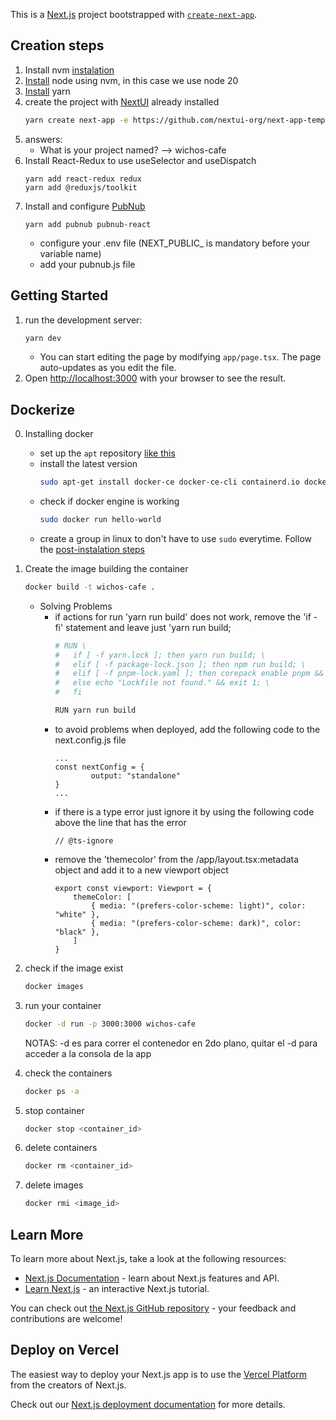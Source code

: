 This is a [Next.js](https://nextjs.org/) project bootstrapped with [`create-next-app`](https://github.com/vercel/next.js/tree/canary/packages/create-next-app).

## Creation steps
1. Install nvm [instalation](https://github.com/nvm-sh/nvm?tab=readme-ov-file#installing-and-updating)
2. [Install](https://npm.github.io/installation-setup-docs/installing/using-a-node-version-manager.html) node using nvm, in this case we use node 20
3. [Install](https://classic.yarnpkg.com/lang/en/docs/install/#windows-stable) yarn 
4. create the project with [NextUI](https://nextui.org/docs/frameworks/nextjs) already installed
    ```bash
    yarn create next-app -e https://github.com/nextui-org/next-app-template --typescript
    ```
5. answers:
    - What is your project named? --> wichos-cafe
6. Install React-Redux to use useSelector and useDispatch
    ```
    yarn add react-redux redux
    yarn add @reduxjs/toolkit

    ```
7. Install and configure [PubNub](https://www.pubnub.com/blog/how-to-build-a-next-js-real-time-chat-application/)
    ```
    yarn add pubnub pubnub-react
    ```
    - configure your .env file (NEXT_PUBLIC_ is mandatory before your variable name)
    - add your pubnub.js file



## Getting Started

1. run the development server:
    ```bash
    yarn dev
    ```
    - You can start editing the page by modifying `app/page.tsx`. The page auto-updates as you edit the file. 
2. Open [http://localhost:3000](http://localhost:3000) with your browser to see the result.
    

## Dockerize
0. Installing docker
    - set up the `apt` repository [like this](https://docs.docker.com/engine/install/ubuntu/#install-using-the-repository)
    - install the latest version
        ```bash
        sudo apt-get install docker-ce docker-ce-cli containerd.io docker-buildx-plugin docker-compose-plugin
        ```
    - check if docker engine is working
        ```bash
        sudo docker run hello-world
        ```
    - create a group in linux to don't have to use `sudo` everytime. Follow the [post-instalation steps](https://docs.docker.com/engine/install/linux-postinstall/)
    
1. Create the image building the container
    ```bash
    docker build -t wichos-cafe .
    ```
    - Solving Problems 
        -   if actions for run 'yarn run build' does not work, remove the 'if - fi' statement and leave just 'yarn run build;
            ```bash
            # RUN \
            #   if [ -f yarn.lock ]; then yarn run build; \
            #   elif [ -f package-lock.json ]; then npm run build; \
            #   elif [ -f pnpm-lock.yaml ]; then corepack enable pnpm && pnpm run build; \
            #   else echo "Lockfile not found." && exit 1; \
            #   fi

            RUN yarn run build
            ```
        - to avoid problems when deployed, add the following code to the next.config.js file
            ```
            ...
            const nextConfig = {
                    output: "standalone"
            }
            ...
            ```
        - if there is a type error just ignore it by using the following code above the line that has the error
            ```
            // @ts-ignore
            ```
        - remove the 'themecolor' from the /app/layout.tsx:metadata object and add it to a new viewport object
            ```
            export const viewport: Viewport = {
                themeColor: [
                    { media: "(prefers-color-scheme: light)", color: "white" },
                    { media: "(prefers-color-scheme: dark)", color: "black" },
                ]
            }
            ```

2. check if the image exist
    ```bash
    docker images
    ```
3. run your container
    ```bash
    docker -d run -p 3000:3000 wichos-cafe
    ```
    NOTAS: -d es para correr el contenedor en 2do plano, quitar el -d para acceder a la consola de la app
4. check the containers
    ```bash
    docker ps -a
    ```
5. stop container
    ```bash
    docker stop <container_id>
    ```
6. delete containers
    ```bash
    docker rm <container_id>
    ```
7. delete images
    ```bash
    docker rmi <image_id>
    ```



## Learn More

To learn more about Next.js, take a look at the following resources:

- [Next.js Documentation](https://nextjs.org/docs) - learn about Next.js features and API.
- [Learn Next.js](https://nextjs.org/learn) - an interactive Next.js tutorial.

You can check out [the Next.js GitHub repository](https://github.com/vercel/next.js/) - your feedback and contributions are welcome!

## Deploy on Vercel

The easiest way to deploy your Next.js app is to use the [Vercel Platform](https://vercel.com/new?utm_medium=default-template&filter=next.js&utm_source=create-next-app&utm_campaign=create-next-app-readme) from the creators of Next.js.

Check out our [Next.js deployment documentation](https://nextjs.org/docs/deployment) for more details.
